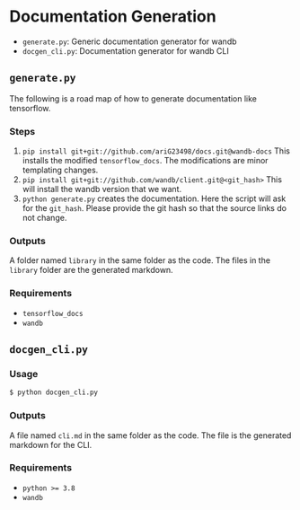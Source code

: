 # Documentation Generation

* `generate.py`: Generic documentation generator for wandb
* `docgen_cli.py`: Documentation generator for wandb CLI

## `generate.py`

The following is a road map of how to generate documentation like tensorflow.

### Steps

1. `pip install git+git://github.com/ariG23498/docs.git@wandb-docs` This installs the modified `tensorflow_docs`. The modifications are minor templating changes.
2. `pip install git+git://github.com/wandb/client.git@<git_hash>` This will install the wandb version that we want.
3. `python generate.py` creates the documentation. Here the script will ask for the `git_hash`. Please provide the git hash so that the source links do not change.

### Outputs

A folder named `library` in the same folder as the code. The files in the `library` folder are the generated markdown.

### Requirements

* `tensorflow_docs`
* `wandb`

## `docgen_cli.py`

### Usage

```bash
$ python docgen_cli.py
```

### Outputs

A file named `cli.md` in the same folder as the code. The file is the generated markdown for the CLI.

### Requirements

* `python >= 3.8`
* `wandb`

